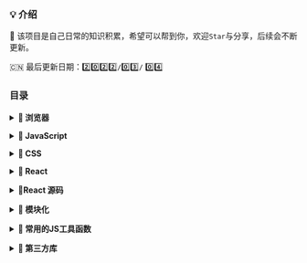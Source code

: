 ### 💡 介绍
🚀 该项目是自己日常的知识积累，希望可以帮到你，欢迎`Star`与分享，后续会不断更新。
<!-- 
// 0️⃣ 1️⃣ 2️⃣ 3️⃣ 4️⃣ 5️⃣ 6️⃣ 7️⃣ 8️⃣ 9️⃣
-->
🇨🇳 最后更新日期：2️⃣0️⃣2️⃣2️⃣`/`0️⃣3️⃣`/` 0️⃣4️⃣


### 目录

<b><details><summary>🐳 浏览器</summary></b>

- [**浏览器的进程和线程详解**](https://github.com/wqhui/blog/issues/22)
  
- [**DOM和BOM**](https://github.com/wqhui/blog/issues/23)

- [**你应该知道的http**](https://github.com/wqhui/blog/issues/17)

- [**浏览器渲染过程解析**](https://github.com/wqhui/blog/issues/18)

- [**缓存：浏览器缓存、DNS缓存和CDN缓存**](https://github.com/wqhui/blog/issues/19)
  
- [**事件循环（Event loop）**](https://github.com/wqhui/blog/issues/20)  

</details>



<b><details><summary>🐬 JavaScript</summary></b>
  
- [**js中的this指向探究**](https://github.com/wqhui/blog/issues/15)
  
</details>
  
<b><details><summary>🐋 CSS</summary></b> 

- [**CSS基础大纲**](https://github.com/wqhui/blog/issues/14)

- [**CSS3 transform对普通元素z-index、positon和overflow的影响**](https://github.com/wqhui/blog/issues/1)

- [**上下两端固定，中间随内容自动撑高的H5代码，达到一定高度中间内容出现滚动条**](https://github.com/wqhui/blog/issues/5)

- [**子元素设置position:fixed，z-index大于父元素依然被父元素盖住**](https://github.com/wqhui/blog/issues/6)

- [**滚动条悬浮改变颜色大小**](https://github.com/wqhui/blog/issues/7)

- [**纯css实现文字下划线悬浮【中心向两边扩展】、鼠标移开【两边向中心收缩】特效**](https://github.com/wqhui/blog/issues/9)

</details>

<b><details><summary>🦈 React</summary></b>
  
- [**React 阻止事件冒泡失效、stopPropagation和stopImmediatePropagation分析，解决stopPropagation没有阻止冒泡问题**](https://github.com/wqhui/blog/issues/2)

- [**react组件下渲染原生dom（插入原生元素）**](https://github.com/wqhui/blog/issues/3)

- [**React hooks组件中，定义的方法取不到新的state值的坑**](https://github.com/wqhui/blog/issues/4) 

- [**虚拟DOM和DOM diff（增加fiber）**](https://github.com/wqhui/blog/issues/11) 

</details>

<b><details><summary>🐠React 源码</summary></b>
  
- [**React 源码调试**](https://github.com/wqhui/react-debug)
  
- [**虚拟DOM和DOM Diff**](https://github.com/wqhui/blog/issues/11) 

</details>

<b><details><summary>🦀 模块化</summary></b>

- [**webpack打包后运行时文件分析（webpack5）**](https://github.com/wqhui/blog/issues/12)

</details>

<b><details><summary>🦞 常用的JS工具函数</summary></b>

- [**根据RGB值判断颜色是否深浅色(附深浅色颜色集合)**](https://github.com/wqhui/blog/issues/8)

- [**复制数据到剪切板**](https://github.com/wqhui/blog/issues/10)

- [**JS解析url链接和获得get参数的两种方法**](https://github.com/wqhui/blog/issues/21)

</details>

<b><details><summary>🦐 第三方库</summary></b> 

- [**CSS in JS之styled-components**](https://github.com/wqhui/blog/issues/16)

</details>


